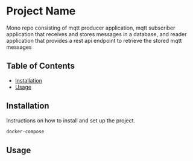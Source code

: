 # Project Name

Mono repo consisting of mqtt producer application, mqtt subscriber application that receives and stores messages in a database, and reader application that provides a rest api endpoint to retrieve the stored mqtt messages

## Table of Contents

- [Installation](#installation)
- [Usage](#usage)

## Installation

Instructions on how to install and set up the project.

```bash
docker-compose
```

## Usage

